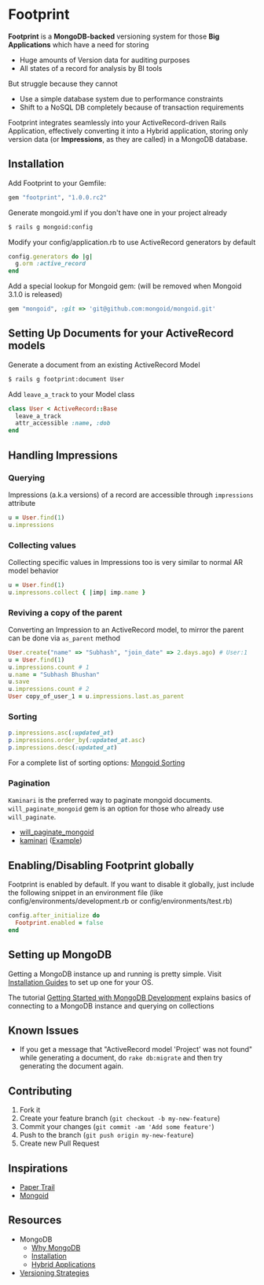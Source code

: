 # Footprint

**Footprint** is a **MongoDB-backed** versioning system for those **Big Applications** which have a need for storing

* Huge amounts of Version data for auditing purposes
* All states of a record for analysis by BI tools

But struggle because they cannot

* Use a simple database system due to performance constraints
* Shift to a NoSQL DB completely because of transaction requirements

Footprint integrates seamlessly into your ActiveRecord-driven Rails Application, effectively converting it into a Hybrid application, storing only version data (or **Impressions**, as they are called) in a MongoDB database.

## Installation

Add Footprint to your Gemfile:
    
```ruby
gem "footprint", "1.0.0.rc2"
```

Generate mongoid.yml if you don't have one in your project already

```bash
$ rails g mongoid:config
```

Modify your config/application.rb to use ActiveRecord generators by default

```ruby
config.generators do |g| 
  g.orm :active_record 
end
```

Add a special lookup for Mongoid gem: (will be removed when Mongoid 3.1.0 is released)

```ruby
gem "mongoid", :git => 'git@github.com:mongoid/mongoid.git'
```
    
## Setting Up Documents for your ActiveRecord models

Generate a document from an existing ActiveRecord Model

```bash
$ rails g footprint:document User
```

Add `leave_a_track` to your Model class

```ruby
class User < ActiveRecord::Base
  leave_a_track
  attr_accessible :name, :dob
end
```

## Handling Impressions

### Querying

Impressions (a.k.a versions) of a record are accessible through `impressions` attribute

```ruby
u = User.find(1)
u.impressions
```

### Collecting values

Collecting specific values in Impressions too is very similar to normal AR model behavior

```ruby
u = User.find(1)
u.impressons.collect { |imp| imp.name }
```

### Reviving a copy of the parent

Converting an Impression to an ActiveRecord model, to mirror the parent can be done via `as_parent` method

```ruby
User.create("name" => "Subhash", "join_date" => 2.days.ago) # User:1
u = User.find(1)
u.impressions.count # 1
u.name = "Subhash Bhushan"
u.save
u.impressions.count # 2
User copy_of_user_1 = u.impressions.last.as_parent
```

### Sorting

```ruby
p.impressions.asc(:updated_at)
p.impressions.order_by(:updated_at.asc)
p.impressions.desc(:updated_at)
```

For a complete list of sorting options: [Mongoid Sorting](http://mongoid.org/en/origin/docs/options.html#sorting)
    
### Pagination

`Kaminari` is the preferred way to paginate mongoid documents. `will_paginate_mongoid` gem is an option for those who already use `will_paginate`.
* [will_paginate_mongoid](https://github.com/lucasas/will_paginate_mongoid)
* [kaminari](https://github.com/amatsuda/kaminari) ([Example](http://code.dblock.org/mongoid-202-dropped-pagination-kaminari))

## Enabling/Disabling Footprint globally

Footprint is enabled by default. If you want to disable it globally, just include the following snippet in an environment file (like config/environments/development.rb or config/environments/test.rb)

```ruby
config.after_initialize do
  Footprint.enabled = false
end
```

## Setting up MongoDB

Getting a MongoDB instance up and running is pretty simple.
Visit [Installation Guides](http://docs.mongodb.org/manual/installation/) to set up one for your OS.

The tutorial [Getting Started with MongoDB Development](http://docs.mongodb.org/manual/tutorial/getting-started/) explains basics of connecting to a MongoDB instance and querying on collections

## Known Issues

* If you get a message that "ActiveRecord model 'Project' was not found" while generating a document, do `rake db:migrate` and then try generating the document again.

## Contributing

1. Fork it
2. Create your feature branch (`git checkout -b my-new-feature`)
3. Commit your changes (`git commit -am 'Add some feature'`)
4. Push to the branch (`git push origin my-new-feature`)
5. Create new Pull Request

## Inspirations

* [Paper Trail](https://github.com/airblade/paper_trail)
* [Mongoid](mongoid.org/en/mongoid/index.html)

## Resources

* MongoDB
  * [Why MongoDB](https://speakerdeck.com/jnunemaker/why-mongodb-is-awesome)
  * [Installation](http://docs.mongodb.org/manual/installation/)
  * [Hybrid Applications](http://www.slideshare.net/spf13/hybrid-mongodb-and-rdbms-applications)
* [Versioning Strategies](http://blog.jondh.me.uk/2011/11/relational-database-versioning-strategies/)